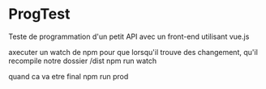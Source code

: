 # ProgTest
Teste de programmation d'un petit API avec un front-end utilisant vue.js

axecuter un watch de npm pour que lorsqu'il trouve des changement, qu'il recompile notre dossier /dist
npm run watch

quand ca va etre final
npm run prod
